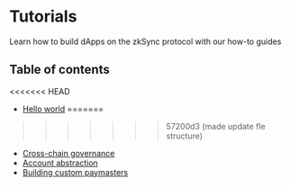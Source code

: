 # Tutorials

Learn how to build dApps on the zkSync protocol with our how-to guides

## Table of contents

<<<<<<< HEAD
- [Hello world](../developer-guides/hello-world.md)
=======
>>>>>>> 57200d3 (made update fle structure)
- [Cross-chain governance](./tutorials/cross-chain-tutorial.md)
- [Account abstraction](./tutorials/custom-aa-tutorial.md)
- [Building custom paymasters](./tutorials/custom-paymaster-tutorial.md)

